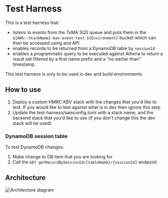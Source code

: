 # Test Harness

This is a test harness that:
- listens to events from the TxMA SQS queue and puts them in the `${AWS::StackName}-bav-event-test-${Environment}` bucket which can then be accessed using and API.
- enables records to be returned from a DynamoDB table by `sessionId`
- enables a programmatic query to be executed against Athena to return a result set filtered by a first name prefix and a "no earlier than" timestamp.

This test harness is only to be used in dev and build environments

## How to use

1. Deploy a custom HMRC KBV stack with the changes that you'd like to test. If you would like to test against what is in dev then ignore this step
2. Update the test-harness/samconfig.toml with a stack name, and the backend stack that you'd like to use (if you don't change this the dev stack will be used)

### DynamoDB session table

To test DynamoDB changes:

1. Make change to DB item that you are looking for
2. Call the `GET getRecordBySessionId/{tableName}/{sessionId}` endpoint

## Architecture
![Architecture diagram](./docs/test-harness.png)
